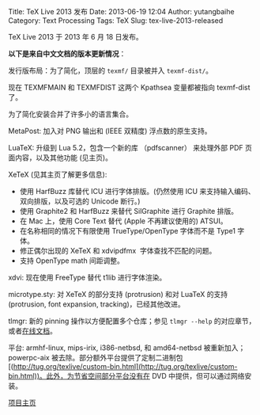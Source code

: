 Title: TeX Live 2013 发布
Date: 2013-06-19 12:04
Author: yutangbaihe
Category: Text Processing
Tags: TeX
Slug: tex-live-2013-released

TeX Live 2013 于 2013 年 6 月 18 日发布。

**以下是来自中文文档的版本更新情况**：

发行版布局：为了简化，顶层的 `texmf/` 目录被并入 `texmf-dist/`。

现在 TEXMFMAIN 和 TEXMFDIST 这两个 Kpathsea 变量都被指向 texmf-dist了。

为了简化安装合并了许多小的语言集合。

MetaPost: 加入对 PNG 输出和 (IEEE 双精度) 浮点数的原生支持。

LuaTeX: 升级到 Lua 5.2，包含一个新的库 （pdfscanner） 来处理外部 PDF
页面内容，以及其他功能 (见主页)。

XeTeX (见其主页了解更多信息):

-   使用 HarfBuzz 库替代 ICU 进行字体排版。(仍然使用 ICU
    来支持输入编码、双向排版，以及可选的 Unicode 断行。)
-   使用 Graphite2 和 HarfBuzz 来替代 SilGraphite 进行 Graphite 排版。
-   在 Mac 上，使用 Core Text 替代 (Apple 不再建议使用的) ATSUI。
-   在名称相同的情况下有限使用 TrueType/OpenType 字体而不是 Type1 字体。
-   修正偶尔出现的 XeTeX 和 xdvipdfmx  字体查找不匹配的问题。
-   支持 OpenType math 间距调整。

xdvi: 现在使用 FreeType 替代 t1lib 进行字体渲染。

microtype.sty: 对 XeTeX 的部分支持 (protrusion) 和对 LuaTeX 的支持
(protrusion, font expansion, tracking)，已经其他改进。

tlmgr: 新的 pinning 操作以方便配置多个仓库；参见 `tlmgr --help`
的对应章节，或者[在线文档](http://tug.org/texlive/doc/tlmgr.html#MULTIPLE-REPOSITORIES)。

平台: armhf-linux, mips-irix, i386-netbsd, 和 amd64-netbsd
被重新加入；powerpc-aix 被去除。部分额外平台提供了定制二进制包
[(http://tug.org/texlive/custom-bin.html](http://tug.org/texlive/custom-bin.html))。此外，为节省空间部分平台没有在
DVD 中提供，但可以通过网络安装。

[项目主页](http://www.tug.org/texlive/)
